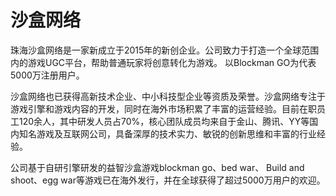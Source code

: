 # 

# 沙盒网络

珠海沙盒网络是一家新成立于2015年的新创企业。公司致力于打造一个全球范围内的游戏UGC平台，帮助普通玩家将创意转化为游戏。 以Blockman GO为代表5000万注册用户。

沙盒网络也已获得高新技术企业、中小科技型企业等资质及荣誉。沙盒网络专注于游戏引擎和游戏内容的开发，同时在海外市场积累了丰富的运营经验。目前在职员工120余人，其中研发人员占70%，核心团队成员均来自于金山、腾讯、YY等国内知名游戏及互联网公司，具备深厚的技术实力、敏锐的创新思维和丰富的行业经验。

公司基于自研引擎研发的益智沙盒游戏blockman go、bed war、 Build and shoot、egg war等游戏已在海外发行，并在全球获得了超过5000万用户的欢迎。


